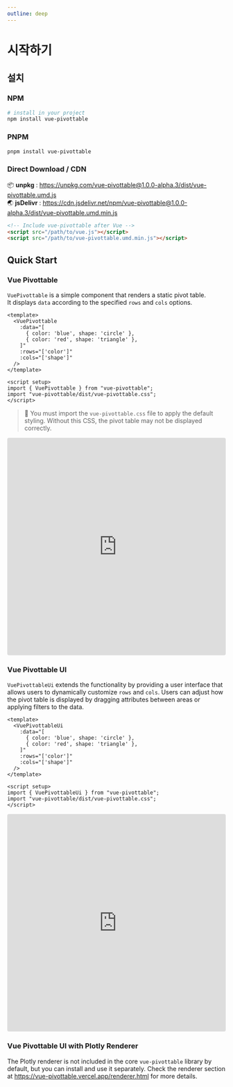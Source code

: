```yaml
---
outline: deep
---
```


# 시작하기

## 설치

### NPM

```bash
# install in your project
npm install vue-pivottable
```

### PNPM

```bash
pnpm install vue-pivottable
```

### Direct Download / CDN

📦 **unpkg** : <https://unpkg.com/vue-pivottable@1.0.0-alpha.3/dist/vue-pivottable.umd.js><br/>
🌏 **jsDelivr** : <https://cdn.jsdelivr.net/npm/vue-pivottable@1.0.0-alpha.3/dist/vue-pivottable.umd.min.js>

```html
<!-- Include vue-pivottable after Vue -->
<script src="/path/to/vue.js"></script>
<script src="/path/to/vue-pivottable.umd.min.js"></script>
```

## Quick Start

### Vue Pivottable

`VuePivottable` is a simple component that renders a static pivot table.  
It displays `data` according to the specified `rows` and `cols` options.

```vue
<template>
  <VuePivottable
    :data="[
      { color: 'blue', shape: 'circle' },
      { color: 'red', shape: 'triangle' },
    ]"
    :rows="['color']"
    :cols="['shape']"
  />
</template>

<script setup>
import { VuePivottable } from "vue-pivottable";
import "vue-pivottable/dist/vue-pivottable.css";
</script>
```

> 🔴 You must import the `vue-pivottable.css` file to apply the default styling.
> Without this CSS, the pivot table may not be displayed correctly.

<iframe
  src="https://stackblitz.com/edit/vitejs-vite-iyiexnrn?ctl=1&embed=1&file=src%2FApp.vue&hideExplorer=1&hideNavigation=1&view=preview"
  width="100%"
  height="500"
  style="border:0; border-radius: 4px; overflow:hidden;"
  title="Vite Vue3 Sample"
  allow="accelerometer; ambient-light-sensor; camera; encrypted-media; geolocation; gyroscope; hid; microphone; midi; payment; usb; vr; xr-spatial-tracking"
  sandbox="allow-forms allow-modals allow-popups allow-presentation allow-same-origin allow-scripts"
></iframe>

### Vue Pivottable UI

`VuePivottableUi` extends the functionality by providing a user interface
that allows users to dynamically customize `rows` and `cols`.
Users can adjust how the pivot table is displayed by dragging attributes between areas or applying filters to the data.

```vue
<template>
  <VuePivottableUi
    :data="[
      { color: 'blue', shape: 'circle' },
      { color: 'red', shape: 'triangle' },
    ]"
    :rows="['color']"
    :cols="['shape']"
  />
</template>

<script setup>
import { VuePivottableUi } from "vue-pivottable";
import "vue-pivottable/dist/vue-pivottable.css";
</script>
```

<iframe
  src="https://stackblitz.com/edit/vitejs-vite-dviwcxsq?ctl=1&embed=1&file=src%2FApp.vue&hideExplorer=1&hideNavigation=1&view=preview"
  width="100%"
  height="500"
  style="border:0; border-radius: 4px; overflow:hidden;"
  title="Vite Vue3 Sample"
  allow="accelerometer; ambient-light-sensor; camera; encrypted-media; geolocation; gyroscope; hid; microphone; midi; payment; usb; vr; xr-spatial-tracking"
  sandbox="allow-forms allow-modals allow-popups allow-presentation allow-same-origin allow-scripts"
></iframe>

### Vue Pivottable UI with Plotly Renderer

The Plotly renderer is not included in the core `vue-pivottable` library by default, but you can install and use it separately.
Check the renderer section at https://vue-pivottable.vercel.app/renderer.html for more details.
